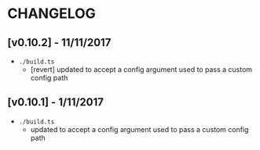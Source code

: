 # CHANGELOG

## [v0.10.2] - 11/11/2017
- `./build.ts`
  - [revert] updated to accept a config argument used to pass a custom config path

## [v0.10.1] - 1/11/2017
- `./build.ts`
  - updated to accept a config argument used to pass a custom config path
